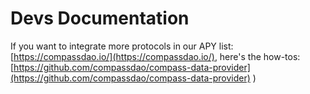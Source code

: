 # Devs Documentation

If you want to integrate more protocols in our APY list: [https://compassdao.io/](https://compassdao.io/), here's the how-tos: [https://github.com/compassdao/compass-data-provider](https://github.com/compassdao/compass-data-provider) )
